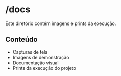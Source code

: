 # /docs

Este diretório contém imagens e prints da execução.

## Conteúdo
- Capturas de tela
- Imagens de demonstração
- Documentação visual
- Prints da execução do projeto
